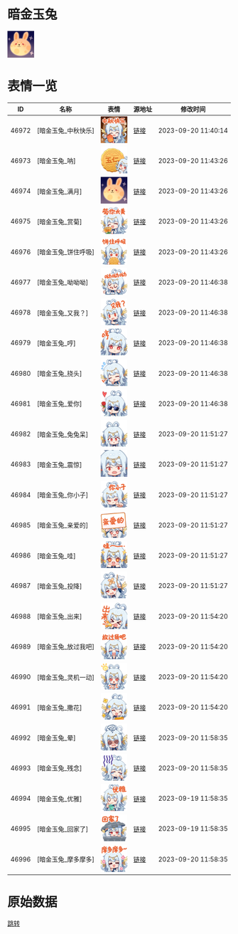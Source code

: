 # 暗金玉兔

<img src="./cover.png" height="60" alt="cover" />

# 表情一览

|ID|名称|表情|源地址|修改时间|
|----|----|----|----|----|
|46972|[暗金玉兔_中秋快乐]|<img src="./pic/046972_%5B暗金玉兔_中秋快乐%5D.png" height="60" alt="中秋快乐"/>|[链接](https://i0.hdslb.com/bfs/emote/f90f0aa2a96b754dab8061c2f1e95d7a48233f43.png)|2023-09-20 11:40:14|
|46973|[暗金玉兔_呐]|<img src="./pic/046973_%5B暗金玉兔_呐%5D.png" height="60" alt="呐"/>|[链接](https://i0.hdslb.com/bfs/emote/907d65285ee003789f35a8bba588a20ec38870fe.png)|2023-09-20 11:43:26|
|46974|[暗金玉兔_满月]|<img src="./pic/046974_%5B暗金玉兔_满月%5D.png" height="60" alt="满月"/>|[链接](https://i0.hdslb.com/bfs/emote/a0eb270ae3d3f0dc9a4d64999a6e08555f6aafe1.png)|2023-09-20 11:43:26|
|46975|[暗金玉兔_赏菊]|<img src="./pic/046975_%5B暗金玉兔_赏菊%5D.png" height="60" alt="赏菊"/>|[链接](https://i0.hdslb.com/bfs/emote/2a773a805be706227aced4a7eb6a6bc3c1160263.png)|2023-09-20 11:43:26|
|46976|[暗金玉兔_饼住呼吸]|<img src="./pic/046976_%5B暗金玉兔_饼住呼吸%5D.png" height="60" alt="饼住呼吸"/>|[链接](https://i0.hdslb.com/bfs/emote/a566c0e328a85334544273aa859a24a244add9f1.png)|2023-09-20 11:43:26|
|46977|[暗金玉兔_呦呦呦]|<img src="./pic/046977_%5B暗金玉兔_呦呦呦%5D.png" height="60" alt="呦呦呦"/>|[链接](https://i0.hdslb.com/bfs/emote/07165b8cea2a8de4916ec8ac56ddd0863d921488.png)|2023-09-20 11:46:38|
|46978|[暗金玉兔_又我？]|<img src="./pic/046978_%5B暗金玉兔_又我？%5D.png" height="60" alt="又我？"/>|[链接](https://i0.hdslb.com/bfs/emote/1892a905f0ba002edc280fabbd7ef4c3b3e6d15b.png)|2023-09-20 11:46:38|
|46979|[暗金玉兔_哼]|<img src="./pic/046979_%5B暗金玉兔_哼%5D.png" height="60" alt="哼"/>|[链接](https://i0.hdslb.com/bfs/emote/7d4dfee532ddb48374e9d57b1f97936cebf231af.png)|2023-09-20 11:46:38|
|46980|[暗金玉兔_挠头]|<img src="./pic/046980_%5B暗金玉兔_挠头%5D.png" height="60" alt="挠头"/>|[链接](https://i0.hdslb.com/bfs/emote/7fd831ab0380f60084a27cfbf410c5ba2fc98883.png)|2023-09-20 11:46:38|
|46981|[暗金玉兔_爱你]|<img src="./pic/046981_%5B暗金玉兔_爱你%5D.png" height="60" alt="爱你"/>|[链接](https://i0.hdslb.com/bfs/emote/81bb8a102caaa4909a13ef2456bbe7a3e0e100c5.png)|2023-09-20 11:46:38|
|46982|[暗金玉兔_兔兔呆]|<img src="./pic/046982_%5B暗金玉兔_兔兔呆%5D.png" height="60" alt="兔兔呆"/>|[链接](https://i0.hdslb.com/bfs/emote/e77097a2ea5659a69221b1d68c544177d5d52771.png)|2023-09-20 11:51:27|
|46983|[暗金玉兔_震惊]|<img src="./pic/046983_%5B暗金玉兔_震惊%5D.png" height="60" alt="震惊"/>|[链接](https://i0.hdslb.com/bfs/emote/4d1a1d9daa40c0f789a3076cb5ebdacf336e292b.png)|2023-09-20 11:51:27|
|46984|[暗金玉兔_你小子]|<img src="./pic/046984_%5B暗金玉兔_你小子%5D.png" height="60" alt="你小子"/>|[链接](https://i0.hdslb.com/bfs/emote/585e8e0f2ed811a765aca4e1042b738387a10dc1.png)|2023-09-20 11:51:27|
|46985|[暗金玉兔_亲爱的]|<img src="./pic/046985_%5B暗金玉兔_亲爱的%5D.png" height="60" alt="亲爱的"/>|[链接](https://i0.hdslb.com/bfs/emote/20bb6b203298a22747f6840bf82ba5dccb1510a0.png)|2023-09-20 11:51:27|
|46986|[暗金玉兔_哇]|<img src="./pic/046986_%5B暗金玉兔_哇%5D.png" height="60" alt="哇"/>|[链接](https://i0.hdslb.com/bfs/emote/9cd3eb9402dd45efbb512017793aa9716a97c6dd.png)|2023-09-20 11:51:27|
|46987|[暗金玉兔_投降]|<img src="./pic/046987_%5B暗金玉兔_投降%5D.png" height="60" alt="投降"/>|[链接](https://i0.hdslb.com/bfs/emote/05a3345f4bb2bf419ea412a2fc5c624b255b59b3.png)|2023-09-20 11:51:27|
|46988|[暗金玉兔_出来]|<img src="./pic/046988_%5B暗金玉兔_出来%5D.png" height="60" alt="出来"/>|[链接](https://i0.hdslb.com/bfs/emote/013fc7b5b95b33ff63c75d1008daf0d81802ccee.png)|2023-09-20 11:54:20|
|46989|[暗金玉兔_放过我吧]|<img src="./pic/046989_%5B暗金玉兔_放过我吧%5D.png" height="60" alt="放过我吧"/>|[链接](https://i0.hdslb.com/bfs/emote/7ca06d45758596ceb02ed879e0d17731b869ecd2.png)|2023-09-20 11:54:20|
|46990|[暗金玉兔_灵机一动]|<img src="./pic/046990_%5B暗金玉兔_灵机一动%5D.png" height="60" alt="灵机一动"/>|[链接](https://i0.hdslb.com/bfs/emote/3299bfd0a63494a72e052ee14019cb5f7aba38f5.png)|2023-09-20 11:54:20|
|46991|[暗金玉兔_撒花]|<img src="./pic/046991_%5B暗金玉兔_撒花%5D.png" height="60" alt="撒花"/>|[链接](https://i0.hdslb.com/bfs/emote/d9c1d1d09c7f61dda1de5e375f7bbac1d69ef9ae.png)|2023-09-20 11:54:20|
|46992|[暗金玉兔_晕]|<img src="./pic/046992_%5B暗金玉兔_晕%5D.png" height="60" alt="晕"/>|[链接](https://i0.hdslb.com/bfs/emote/360c357e46b2c158c51693ab76206502f515dca5.png)|2023-09-20 11:58:35|
|46993|[暗金玉兔_残念]|<img src="./pic/046993_%5B暗金玉兔_残念%5D.png" height="60" alt="残念"/>|[链接](https://i0.hdslb.com/bfs/emote/2b2815aa1c10271ab78c8343b572e8ab90887077.png)|2023-09-20 11:58:35|
|46994|[暗金玉兔_优雅]|<img src="./pic/046994_%5B暗金玉兔_优雅%5D.png" height="60" alt="优雅"/>|[链接](https://i0.hdslb.com/bfs/emote/5511181c789d641b91e364472fa8ef443627beea.png)|2023-09-19 11:58:35|
|46995|[暗金玉兔_回家了]|<img src="./pic/046995_%5B暗金玉兔_回家了%5D.png" height="60" alt="回家了"/>|[链接](https://i0.hdslb.com/bfs/emote/4fd44e1f7119503538096528807d860308ee0e99.png)|2023-09-19 11:58:35|
|46996|[暗金玉兔_摩多摩多]|<img src="./pic/046996_%5B暗金玉兔_摩多摩多%5D.png" height="60" alt="摩多摩多"/>|[链接](https://i0.hdslb.com/bfs/emote/0c4d1dbb8499ce142aa0407791f05eaf838ce2a7.png)|2023-09-20 11:58:35|

# 原始数据

[跳转](./raw.json)

